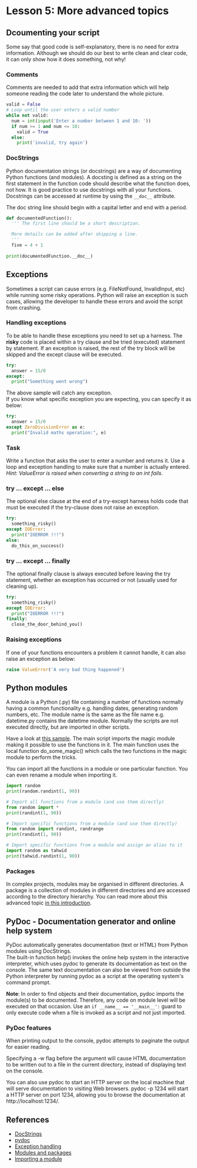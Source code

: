 # Lesson 5: More advanced topics
<!-- 
2.5.Modules and packages. 
2.5.1. Documentation. 
2.5.2. Comments.
2.5.3. Creating and using modules. 
2.5.4. Namespaces. 
2.5.5. Creating packages.

2.6.Exception handling 
2.6.1. Catching exceptions. 
2.6.2. Raising exceptions.

3.4.Documentation 
3.4.1. Using a documentation generator (such as pyDoc or Javadoc) to create technical documentation for easier maintenance.

3.5.Exception handling 
3.5.1. Raising exceptions. 
3.5.2. Raising exceptions and showing friendly error messages to the user.
-->

## Dcoumenting your script
Some say that good code is self-explanatory, there is no need for extra information. Although we should do our best to write clean and clear code, it can only show how it does something, not why! 

### Comments 
Comments are needed to add that extra information which will help someone reading the code later to understand the whole picture.

~~~python
valid = False
# Loop until the user enters a valid number
while not valid:
  num = int(input('Enter a number between 1 and 10: '))
  if num >= 1 and num <= 10:
    valid = True
  else:
    print('invalid, try again')
~~~

### DocStrings
Python documentation strings (or docstrings) are a way of documenting Python functions (and modules). A docsting is defined as a string on the first statement in the function code should describe what the function does, not how. It is good practice to use docstrings with all your functions. Docstrings can be accessed at runtime by using the `__doc__` attribute.

The doc string line should begin with a capital letter and end with a period. 

~~~python
def documentedFunction():
  ''' The first line should be a short description.

  More details can be added after skipping a line.
  '''
  five = 4 + 1
  
print(documentedFunction.__doc__)
~~~

## Exceptions
Sometimes a script can cause errors (e.g. FileNotFound, InvalidInput, etc) while running some risky operations. Python will raise an exception is such cases, allowing the developer to handle these errors and avoid the script from crashing.

### Handling exceptions
To be able to handle these exceptions you need to set up a harness. The **risky** code is placed within a try clause and be tried (executed) statement by statement. If an exception is raised, the rest of the try block will be skipped and the except clause will be executed.

~~~python
try:
  answer = 15/0
except:
  print("Something went wrong")
~~~

The above sample will catch any exception.  
If you know what specific exception you are expecting, you can specify it as below:

~~~python
try:
  answer = 15/0
except ZeroDivisionError as e:
  print("Invalid maths operation:", e)
~~~

### Task
Write a function that asks the user to enter a number and returns it. Use a loop and exception handling to make sure that a number is actually entered.  
*Hint: ValueError is raised when converting a string to an int fails.*

### try ... except ... else 
The optional else clause at the end of a try-except harness holds code that must be executed if the try-clause does not raise an
exception.

~~~python
try:
  something_risky()
except IOError:
  print("IOERROR !!!")
else:
  do_this_on_success()
~~~

### try ... except ... finally
The optional finally clause is always executed before leaving the try statement, whether an
exception has occurred or not (usually used for cleaning up).

~~~python
try:
  something_risky()
except IOError:
  print("IOERROR !!!")
finally:
  close_the_door_behind_you()
~~~

### Raising exceptions
If one of your functions encounters a problem it cannot handle, it can also raise an exception as below:

~~~python
raise ValueError('A very bad thing happened')
~~~

## Python modules
A module is a Python (.py) file containing a number of functions normally having a common functionality e.g. handling dates, generating random numbers, etc. The module name is the same as the file name e.g. datetime.py contains the datetime module. Normally the scripts are not executed directly, but are imported in other scripts.  

Have a look at [this sample](https://github.com/robert-abela/python/tree/master/src/lesson05/modules). The main script imports the magic module making it possible to use the functions in it. The main function uses the local function do_some_magic() which calls the two functions in the magic module to perform the tricks. 

You can import all the functions in a module or one particular function. You can even rename a module when importing it.

~~~python
import random
print(random.randint(1, 90))

# Import all functions from a module (and use them directly)
from random import *
print(randint(1, 90))

# Import specific functions from a module (and use them directly)
from random import randint, randrange
print(randint(1, 90))

# Import specific functions from a module and assign an alias to it
import random as tahwid
print(tahwid.randint(1, 90))
~~~

### Packages
In complex projects, modules may be organised in different directories. A package is a collection of modules in different directories and are accessed according to the directory hierarchy. You can read more about this advanced topic [in this introduction](http://www.network-theory.co.uk/docs/pytut/Packages.html).

## PyDoc - Documentation generator and online help system
PyDoc automatically generates documentation (text or HTML) from Python modules using DocStrings.  
The built-in function help() invokes the online help system in the interactive interpreter, which uses pydoc to generate its documentation as text on the console. The same text documentation can also be viewed from outside the Python interpreter by running pydoc as a script at the operating system's command prompt.  

**Note**: In order to find objects and their documentation, pydoc imports the module(s) to be documented. Therefore, any code on module level will be executed on that occasion. Use an ```if __name__ == '__main__':``` guard to only execute code when a file is invoked as a script and not just imported.

### PyDoc features
When printing output to the console, pydoc attempts to paginate the output for easier reading.

Specifying a -w flag before the argument will cause HTML documentation to be written out to a file in the current directory, instead of displaying text on the console.

You can also use pydoc to start an HTTP server on the local machine that will serve documentation to visiting Web browsers. pydoc -p 1234 will start a HTTP server on port 1234, allowing you to browse the documentation at http://localhost:1234/.

## References
* [DocStrings](https://www.pythonforbeginners.com/basics/python-docstrings)
* [pydoc](https://docs.python.org/3/library/pydoc.html)
* [Exception handling](https://www.pythonforbeginners.com/error-handling/exception-handling-in-python)
* [Modules and packages](https://www.learnpython.org/en/Modules_and_Packages)
* [Importing a module](https://www.digitalocean.com/community/tutorials/how-to-import-modules-in-python-3)
